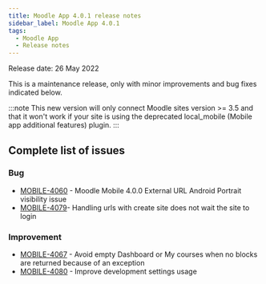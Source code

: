 ```yaml
---
title: Moodle App 4.0.1 release notes
sidebar_label: Moodle App 4.0.1
tags:
  - Moodle App
  - Release notes
---
```


Release date: 26 May 2022

This is a maintenance release, only with minor improvements and bug fixes indicated below.

:::note
This new version will only connect Moodle sites version >= 3.5 and that it won't work if your site is using the deprecated local_mobile (Mobile app additional features) plugin.
:::

## Complete list of issues

### Bug

- [MOBILE-4060](https://moodle.atlassian.net/browse/MOBILE-4060) - Moodle Mobile 4.0.0 External URL Android Portrait visibility issue
- [MOBILE-4079](https://moodle.atlassian.net/browse/MOBILE-4079)- Handling urls with create site does not wait the site to login

### Improvement

- [MOBILE-4067](https://moodle.atlassian.net/browse/MOBILE-4067) - Avoid empty Dashboard or My courses when no blocks are returned because of an exception
- [MOBILE-4080](https://moodle.atlassian.net/browse/MOBILE-4080) - Improve development settings usage
